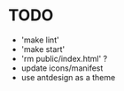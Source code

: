 # TODO

 - 'make lint'
 - 'make start'
 - 'rm public/index.html' ?
 - update icons/manifest
 - use antdesign as a theme
